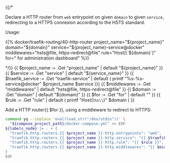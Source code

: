 {{/*

Declare a HTTP router from `web` entrypoint on given `domain` to given
`service`, redirecting to a HTTPS connexion according to the HSTS standard.

Usage:

  {{% docker/traefik-routing/40-http-router project_name="${project_name}"
        domain="${domain}" service="${project_name}-service@docker"
        middlewares="hsts@file, https-redirect@file"
        rule="Host(\`${domain}\`)"
        for=" for administration dashboard" %}}

*/}}
{{ $project_name := .Get "project_name" | default "${project_name}" }}
{{ $service := .Get "service" | default "${service_name}" }}
{{ $traefik_service := .Get "traefik-service" | default ( printf "%s-%s-service@docker" $project_name $service )}}
{{ $middlewares := .Get "middlewares" | default "hsts@file, https-redirect@file" }}
{{ $domain := .Get "domain" | default "${domain}" }}
{{ $for := .Get "for" | default "" }}
{{ $rule := .Get "rule" | default ( printf "Host(\\`%s\\`)" $domain ) }}

Add a HTTP router{{ $for }}, using a middleware to redirect to HTTPS:

```bash
command yq --inplace 'eval(load_str("/dev/stdin"))' \
  "${compose_project_path}/docker-compose.yml" << EOF
${labels_node} |= . + {
  "traefik.http.routers.{{ $project_name }}-http.entrypoints": "web",
  "traefik.http.routers.{{ $project_name }}-http.service": "{{ $traefik_service }}",
  "traefik.http.routers.{{ $project_name }}-http.rule": "{{ $rule }}",
  "traefik.http.routers.{{ $project_name }}-http.middlewares": "{{ $middlewares }}"
}
EOF
```
